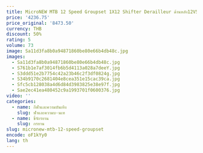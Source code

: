 ```yaml
---
title: MicroNEW MTB 12 Speed Groupset 1X12 Shifter Derailleur ด้านหลัง12V50T52T Cassette ZTTO 12 S Chain K7เฟือง170mm Crankset BB
price: '4236.75'
price_original: '8473.50'
currency: THB
discount: 50%
rating: 5
volume: 73
image: Sa11d3fa8b0a94871860be80e66b4db48c.jpg
images:
  - Sa11d3fa8b0a94871860be80e66b4db48c.jpg
  - S761b1e7af3014fb6b5d4113a028a7deeY.jpg
  - S3ddd51e2b7754c42a23b46c2f3df0824g.jpg
  - S34b9170c2681404e8cea351e15cac39ca.jpg
  - Sfc5cb128038a4d6d84d3983825e38e97f.jpg
  - Sae2ec41ea480452c9a1993701f0600376.jpg
video: ''
categories:
  - name: กีฬาและความบันเทิง
    slug: ฬาและความบ-นเท
  - name: ขี่จักรยาน
    slug: กรยาน
slug: micronew-mtb-12-speed-groupset
encode: oF1kYy0
lang: th
---
```

  